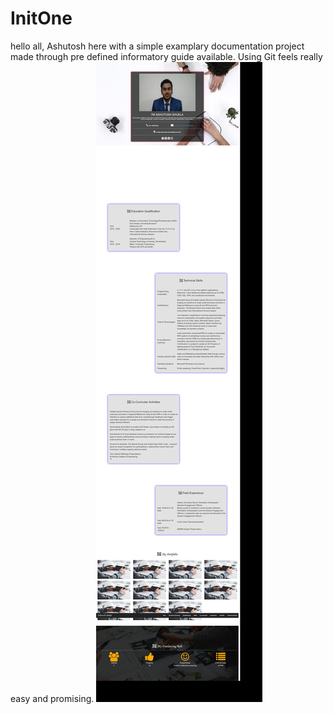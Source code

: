 # InitOne

hello all,
Ashutosh here with a simple examplary documentation project made through pre defined informatory guide available.
Using Git feels really easy and promising.
![](Untitled.jpg)
